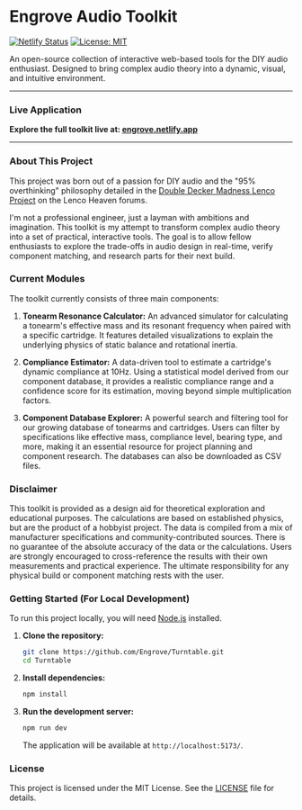 # Engrove Audio Toolkit

[![Netlify Status](https://api.netlify.com/api/v1/badges/4d71a3dc-4b8a-4d08-95c1-f8d47151b193/deploy-status)](https://app.netlify.com/sites/engrove/deploys)
[![License: MIT](https://img.shields.io/badge/License-MIT-blue.svg)](https://opensource.org/licenses/MIT)

An open-source collection of interactive web-based tools for the DIY audio enthusiast. Designed to bring complex audio theory into a dynamic, visual, and intuitive environment.

---

### **Live Application**

**Explore the full toolkit live at: [engrove.netlify.app](https://engrove.netlify.app/)**

---

### About This Project

This project was born out of a passion for DIY audio and the "95% overthinking" philosophy detailed in the [Double Decker Madness Lenco Project](https://www.lencoheaven.net/forum/index.php?topic=45949.0) on the Lenco Heaven forums.

I'm not a professional engineer, just a layman with ambitions and imagination. This toolkit is my attempt to transform complex audio theory into a set of practical, interactive tools. The goal is to allow fellow enthusiasts to explore the trade-offs in audio design in real-time, verify component matching, and research parts for their next build.

### Current Modules

The toolkit currently consists of three main components:

1.  **Tonearm Resonance Calculator:** An advanced simulator for calculating a tonearm's effective mass and its resonant frequency when paired with a specific cartridge. It features detailed visualizations to explain the underlying physics of static balance and rotational inertia.

2.  **Compliance Estimator:** A data-driven tool to estimate a cartridge's dynamic compliance at 10Hz. Using a statistical model derived from our component database, it provides a realistic compliance range and a confidence score for its estimation, moving beyond simple multiplication factors.

3.  **Component Database Explorer:** A powerful search and filtering tool for our growing database of tonearms and cartridges. Users can filter by specifications like effective mass, compliance level, bearing type, and more, making it an essential resource for project planning and component research. The databases can also be downloaded as CSV files.

### Disclaimer

This toolkit is provided as a design aid for theoretical exploration and educational purposes. The calculations are based on established physics, but are the product of a hobbyist project. The data is compiled from a mix of manufacturer specifications and community-contributed sources. There is no guarantee of the absolute accuracy of the data or the calculations. Users are strongly encouraged to cross-reference the results with their own measurements and practical experience. The ultimate responsibility for any physical build or component matching rests with the user.

### Getting Started (For Local Development)

To run this project locally, you will need [Node.js](https://nodejs.org/) installed.

1.  **Clone the repository:**
    ```bash
    git clone https://github.com/Engrove/Turntable.git
    cd Turntable
    ```

2.  **Install dependencies:**
    ```bash
    npm install
    ```

3.  **Run the development server:**
    ```bash
    npm run dev
    ```
    The application will be available at `http://localhost:5173/`.

### License

This project is licensed under the MIT License. See the [LICENSE](LICENSE) file for details.
